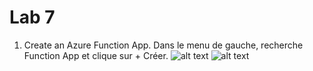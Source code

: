 # Lab 7
1. Create an Azure Function App.
Dans le menu de gauche, recherche Function App et clique sur + Créer.
![alt text](<Capture d’écran 2024-10-02 à 16.49.00.png>)
![alt text](<Capture d’écran 2024-10-02 à 16.52.20.png>)